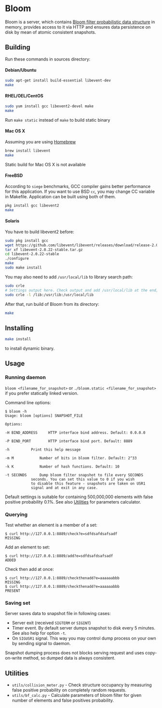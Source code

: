 Bloom
=====

Bloom is a server, which contains [Bloom filter probabilistic data structure](https://en.wikipedia.org/wiki/Bloom_filter) in memory, provides access to it via HTTP and ensures data persistence on disk by mean of atomic consistent snapshots.

## Building

Run these commands in sources directory:

#### Debian/Ubuntu

```bash
sudo apt-get install build-essential libevent-dev
make
```

#### RHEL/OEL/CentOS

```bash
sudo yum install gcc libevent2-devel make
make
```

Run `make static` instead of `make` to build static binary

#### Mac OS X

Assuming you are using [Homebrew](http://brew.sh/)
```bash
brew install libevent
make
```
Static build for Mac OS X is not available

#### FreeBSD

According to `siege` benchmarks, GCC compiler gains better performance for this application. If you want to use BSD `cc`, you may change CC variable in Makefile. Application can be built using both of them.

```bash
pkg install gcc libevent2
make
```

#### Solaris

You have to build libevent2 before:
```bash
sudo pkg install gcc
wget https://github.com/libevent/libevent/releases/download/release-2.0.22-stable/libevent-2.0.22-stable.tar.gz
tar xf libevent-2.0.22-stable.tar.gz
cd libevent-2.0.22-stable
./configure
make
sudo make install
```
You may also need to add `/usr/local/lib` to library search path:
```bash
sudo crle
# Settings output here. Check output and add /usr/local/lib at the end, delimiting it by colon
sudo crle -l /lib:/usr/lib:/usr/local/lib
```

After that, run build of Bloom from its directory:
```bash
make
```

## Installing

```bash
make install
```
to install dynamic binary.

## Usage

### Running daemon

`bloom <filename_for_snapshot>` or
`./bloom.static <filename_for_snapshot>` if you prefer statically linked version. 

Command line options:
```
$ bloom -h
Usage: bloom [options] SNAPSHOT_FILE

Options:

-H BIND_ADDRESS		HTTP interface bind address. Default: 0.0.0.0

-P BIND_PORT		HTTP interface bind port. Default: 8889

-h			Print this help message

-m M			Number of bits in bloom filter. Default: 2^33

-k K			Number of hash functions. Default: 10

-t SECONDS		Dump bloom filter snapshot to file every SECONDS
			seconds. You can set this value to 0 if you wish
			to disable this feature - snapshots are taken on USR1
			signal and at exit in any case.
```
Default settings is suitable for containing 500,000,000 elements with false positive probability 0.1%. See also [Utilities](https://github.com/Snawoot/bloom#utilities) for parameters calculator.

### Querying

Test whether an element is a member of a set:
```
$ curl http://127.0.0.1:8889/check?e=sdfdsafdsafsadf
MISSING
```
Add an element to set:
```
$ curl http://127.0.0.1:8889/add?e=sdfdsafdsafsadf
ADDED
```
Check then add at once:
```
$ curl http://127.0.0.1:8889/checkthenadd?e=aaaaaabbb
MISSING
$ curl http://127.0.0.1:8889/checkthenadd?e=aaaaaabbb
PRESENT
```
### Saving set

Server saves data to snapshot file in following cases:
* Server exit (received `SIGTERM` or `SIGINT`)
* Timer event. By default server dumps snapshot to disk every 5 minutes. See also help for option `-t`.
* On `SIGUSR1` signal. This way you may control dump process on your own by sending signal to daemon.

Snapshot dumping process does not blocks serving request and uses copy-on-write method, so dumped data is always consistent.

## Utilities

* `utils/collision_meter.py` - Check structure occupancy by measuring false positive probability on completely random requests.
* `utils/bf_calc.py` - Calculate parameters of bloom filter for given number of elements and false positives probability.
